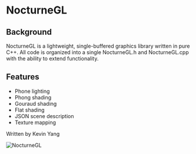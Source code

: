 # NocturneGL
## Background
NocturneGL is a lightweight, single-buffered graphics library written in pure C++. All code is organized into a single NocturneGL.h and NocturneGL.cpp with the ability to extend functionality.

## Features
- Phone lighting
- Phong shading
- Gouraud shading
- Flat shading
- JSON scene description
- Texture mapping
  
Written by Kevin Yang

![NocturneGL](https://github.com/MadkevOP7/NocturneGL/assets/68880349/2c351dd3-a55f-4aed-bafc-ea630ef637e0)
